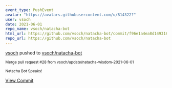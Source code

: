 ```yaml
---
event_type: PushEvent
avatar: "https://avatars.githubusercontent.com/u/814322?"
user: vsoch
date: 2021-06-01
repo_name: vsoch/natacha-bot
html_url: https://github.com/vsoch/natacha-bot/commit/f96e1a4ea8d1493167902c566eae8ca3c2423c4c
repo_url: https://github.com/vsoch/natacha-bot
---
```


<a href='https://github.com/vsoch' target='_blank'>vsoch</a> pushed to <a href='https://github.com/vsoch/natacha-bot' target='_blank'>vsoch/natacha-bot</a>

<small>Merge pull request #28 from vsoch/update/natacha-wisdom-2021-06-01

Natacha Bot Speaks!</small>

<a href='https://github.com/vsoch/natacha-bot/commit/f96e1a4ea8d1493167902c566eae8ca3c2423c4c' target='_blank'>View Commit</a>